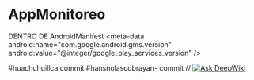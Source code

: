 # AppMonitoreo
DENTRO DE AndroidManifest
<meta-data android:name="com.google.android.geo.API_KEY" android:value="AIzaSyDnhXdrM8NZCsLTBk9Ge8fn3ITq3qxgkbE" />
<meta-data android:name="com.google.android.gms.version" android:value="@integer/google_play_services_version" />

#huachuhuillca commit
#hansnolascobrayan-  commit
//
[![Ask DeepWiki](https://deepwiki.com/badge.svg)](https://deepwiki.com/MiguelLQ/AppMonitoreo)
